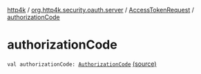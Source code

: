 [http4k](../../index.md) / [org.http4k.security.oauth.server](../index.md) / [AccessTokenRequest](index.md) / [authorizationCode](./authorization-code.md)

# authorizationCode

`val authorizationCode: `[`AuthorizationCode`](../-authorization-code/index.md) [(source)](https://github.com/http4k/http4k/blob/master/http4k-security-oauth/src/main/kotlin/org/http4k/security/oauth/server/GenerateAccessToken.kt#L91)